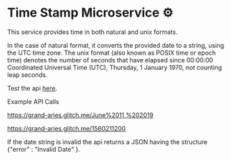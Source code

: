 # Time Stamp Microservice ⚙

This service provides time in both natural and unix formats.

In the case of natural format, it converts the provided date to a string, using the UTC time zone.
The unix format (also known as POSIX time or epoch time) denotes the number of seconds that have elapsed since 00:00:00
Coordinated Universal Time (UTC), Thursday, 1 January 1970, not counting leap seconds.

Test the api [here](https://grand-aries.glitch.me/).

Example API Calls

https://grand-aries.glitch.me/June%2011,%202019

https://grand-aries.glitch.me/1560211200

If the date string is invalid the api returns a JSON having the structure {"error" : "Invalid Date" }.

      
  

